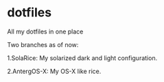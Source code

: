 # dotfiles
All my dotfiles in one place

Two branches as of now:

1.SolaRice: My solarized dark and light configuration.

2.AntergOS-X: My OS-X like rice.
